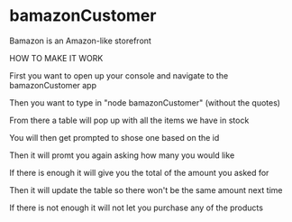 # bamazonCustomer

 Bamazon is an Amazon-like storefront

 HOW TO MAKE IT WORK

First you want to open up your console and navigate to the bamazonCustomer app

Then you want to type in "node bamazonCustomer" (without the quotes)

From there a table will pop up with all the items we have in stock

You will then get prompted to shose one based on the id

Then it will promt you again asking how many you would like

If there is enough it will give you the total of the amount you asked for

Then it will update the table so there won't be the same amount next time

If there is not enough it will not let you purchase any of the products